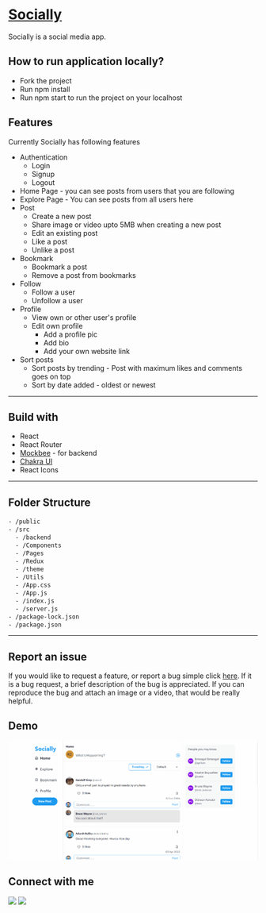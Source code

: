 # [Socially](https://socially-new.netlify.app/)

Socially is a social media app.

## How to run application locally?

- Fork the project
- Run npm install
- Run npm start to run the project on your localhost

## Features

Currently Socially has following features

- Authentication
  - Login
  - Signup
  - Logout
- Home Page - you can see posts from users that you are following
- Explore Page - You can see posts from all users here
- Post
  - Create a new post
  - Share image or video upto 5MB when creating a new post
  - Edit an existing post
  - Like a post
  - Unlike a post
- Bookmark
  - Bookmark a post
  - Remove a post from bookmarks
- Follow
  - Follow a user
  - Unfollow a user
- Profile
  - View own or other user's profile
  - Edit own profile
    - Add a profile pic
    - Add bio
    - Add your own website link
- Sort posts
  - Sort posts by trending - Post with maximum likes and comments goes on top
  - Sort by date added - oldest or newest

---

## Build with

- React
- React Router
- [Mockbee](https://mockbee.netlify.app/) - for backend
- [Chakra UI](https://chakra-ui.com/)
- React Icons

---

## Folder Structure

```
- /public
- /src
  - /backend
  - /Components
  - /Pages
  - /Redux
  - /theme
  - /Utils
  - /App.css
  - /App.js
  - /index.js
  - /server.js
- /package-lock.json
- /package.json
```

---

## Report an issue

If you would like to request a feature, or report a bug simple click [here](https://github.com/kart-c/socially/issues/new). If it is a bug request, a brief description of the bug is appreciated. If you can reproduce the bug and attach an image or a video, that would be really helpful.

## Demo

<img src='./src/Assets/socially.gif' alt='demo video' />

## Connect with me

<a href="https://twitter.com/kart_c11"><img src="https://img.shields.io/badge/Twitter-1DA1F2?style=for-the-badge&logo=twitter&logoColor=white"/></a>
<a href="https://www.linkedin.com/in/kartikeya-choudhary-92881621a/"><img src="https://img.shields.io/badge/LinkedIn-0077B5?style=for-the-badge&logo=linkedin&logoColor=white"/></a>
